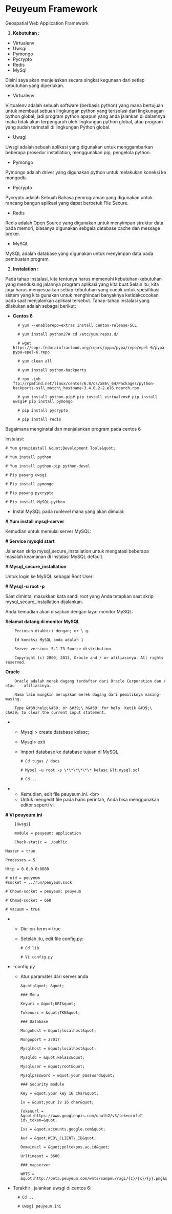 # Peuyeum Framework
Geospatial Web Application Framework

1. **Kebutuhan :**

- Virtualenv
- Uwsgi
- Pymongo
- Pycrypto
- Redis
- MySql

Disini saya akan menjelaskan secara singkat kegunaan dari setiap kebutuhan yang diperlukan.

- Virtualenv

Virtualenv adalah sebuah software (berbasis python) yang mana bertujuan untuk membuat sebuah lingkungan python yang terisolasi dari lingkunagan python global, jadi program python apapun yang anda jalankan di dalamnya maka tidak akan terpengaruh oleh lingkungan python global, atau program yang sudah terinstall di lingkungan Python global.

- Uwsgi

Uwsgi adalah sebuah aplikasi yang digunakan untuk menggambarkan beberapa prosedur installation, menggunakan pip, pengelola python.

- Pymongo

Pymongo adalah driver yang digunakan python untuk melakukan koneksi ke mongodb.

- Pycrypto

Pycrypto adalah Sebuah Bahasa pemrograman yang digunakan untuk rancang bangun aplikasi yang dapat berbetuk File Secure.

- Redis

Redis adalah Open Source yang digunakan untuk menyimpan struktur data pada memori, biasanya digunakan sebgaia database cache dan message broker.

- MySQL

MySQL adalah database yang digunakan untuk menyimpan data pada pembuatan program.

2. **Instalation :**

Pada tahap instalasi, kita tentunya harus memenuhi kebutuhan-kebutuhan yang mendukung jalannya program aplikasi yang kita buat.Selain itu, kita juga harus menyesuaikan setiap kebutuhan yang cocok untuk  spesifikasi sistem yang kita gunakan untuk menghindari banyaknya ketidakcocokan pada saat menjalankan aplikasi tersebut. Tahap-tahap instalasi yang dilakukan adalah sebagai berikut:

- **Centos 6**

        # yum --enablerepo=extras install centos-release-SCL

        # yum install python27# cd /etc/yum.repos.d/ 

        # wget https://copr.fedorainfracloud.org/coprs/pypa/pypa/repo/epel-6/pypa-pypa-epel-6.repo

        # yum clean all

        # yum install python-backports

        # rpm -ivh ftp://rpmfind.net/linux/centos/6.8/os/x86\_64/Packages/python-backports-ssl\_match\_hostname-3.4.0.2-2.el6.noarch.rpm

        # yum install python-pip# pip install virtualenv# pip install uwsgi# pip install pymongo

        # pip install pycrypto

        # pip install redis

Bagaimana menginstal dan menjalankan program pada centos 6

 Instalasi:

    # Yum groupinstall &quot;Development Tools&quot;
    
    # Yum install python 
    
    # Yum install python-pip python-devel     
    
    # Pip pasang uwsgi 
    
    # Pip install pymongo
    
    # Pip pasang pycrypto 
    
    # Pip install MySQL-python

- Instal MySQL  pada runlevel mana yang akan dimulai:

**# Yum install mysql-server**

Kemudian untuk memulai server MySQL:

**# Service mysqld start**

Jalankan skrip mysql\_secure\_installation untuk mengatasi beberapa masalah keamanan di instalasi MySQL default.

**# Mysql\_secure\_installation**

Untuk login ke MySQL sebagai Root User:

**# Mysql -u root -p**

Saat diminta, masukkan kata sandi root yang Anda tetapkan saat skrip mysql\_secure\_installation dijalankan.

Anda kemudian akan disajikan dengan layar monitor MySQL:

**Selamat datang di monitor MySQL**

        Perintah diakhiri dengan; or \ g.

        Id koneksi MySQL anda adalah 1

        Server version: 5.1.73 Source distribution

        Copyright (c) 2000, 2013, Oracle and / or afiliasinya. All rights reserved.

**Oracle**

        Oracle adalah merek dagang terdaftar dari Oracle Corporation dan / atau    afiliasinya.

        Nama lain mungkin merupakan merek dagang dari pemiliknya masing-masing.

        Type &#39;help;&#39; or &#39;\ h&#39; for help. Ketik &#39;\ c&#39; to clear the current input statement.

-
  - Mysql > create database kelasc;
  - Mysql&gt; exit
  - Import database ke database tujuan di MySQL.

        # Cd tugas / docs
    
        # Mysql -u root -p \*\*\*\*\*\* kelasc &lt;mysql.sql
    
        # Cd ..

-
  - Kemudian, edit file peuyeum.ini. &lt;br&gt;
  - Untuk mengedit file pada baris perintah, Anda bisa menggunakan editor seperti vi.

**# Vi peuyeum.ini**

        [Uwsgi]

        module = peuyeum: application

        Check-static = ./public

    Master = true
    
    Processes = 5
    
    Http = 0.0.0.0:8080
    
    # uid = peuyeum
    #socket = ../run/peuyeum.sock
    
    # Chown-socket = peuyeum: peuyeum

    # Chmod-socket = 660
    
    # vacuum = true

-
  - Die-on-term = true
  - Setelah itu, edit file config.py:

        # Cd lib

        # Vi config.py

-
  -config.py
  - Atur paramater dari server anda

        &quot;&quot; &quot;

        ### Menu

        Keyuri = &quot;URI&quot;

        Tokenuri = &quot;TKN&quot;

        ### Database

        Mongohost = &quot;localhost&quot;

        Mongoport = 27017

        Mysqlhost = &quot;localhost&quot;

        Mysqldb = &quot;kelasc&quot;

        Mysqluser = &quot;root&quot;

        Mysqlpassword = &quot;your password&quot;

        ### Security module

        Key = &quot;your key 16 char&quot;

        Iv = &quot;your iv 16 char&quot;

        Tokenurl = &quot;https://www.googleapis.com/oauth2/v3/tokeninfo?id\_token=&quot;

        Iss = &quot;accounts.google.com&quot;

        Aud = &quot;WEB\_CLIENT\_ID&quot;

        Domainacl = &quot;poltekpos.ac.id&quot;

        Urltimeout = 3600

        ### mapserver

        WMTS = &quot;http://peta.peuyeum.com/wmts/sampeu/ragi/{z}/{x}/{y}.png&quot;

- Terakhir , jalankan uwsgi di centos 6:

        # Cd ..

        # Uwsgi peuyeum.ini